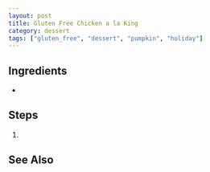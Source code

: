 ```yaml
---
layout: post
title: Gluten Free Chicken a la King
category: dessert
tags: ["gluten_free", "dessert", "pumpkin", "holiday"]
---
```


## Ingredients

* 

## Steps

1. 


## See Also

[]()

